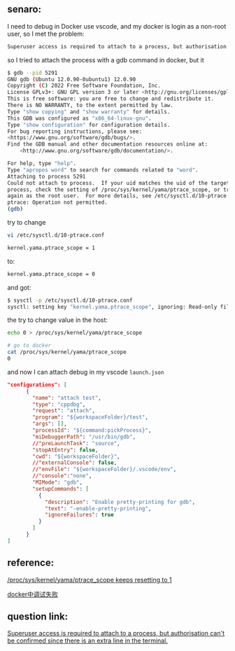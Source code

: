
## senaro:

I need to debug in Docker use vscode, and my docker is login as a non-root user, so I met the problem: 


```bash
Superuser access is required to attach to a process, but authorisation can't be confirmed since there is an extra line in the terminal.

```

so I tried to attach the process with a gdb command in docker, but it 


```bash
$ gdb --pid 5291
GNU gdb (Ubuntu 12.0.90-0ubuntu1) 12.0.90
Copyright (C) 2022 Free Software Foundation, Inc.
License GPLv3+: GNU GPL version 3 or later <http://gnu.org/licenses/gpl.html>
This is free software: you are free to change and redistribute it.
There is NO WARRANTY, to the extent permitted by law.
Type "show copying" and "show warranty" for details.
This GDB was configured as "x86_64-linux-gnu".
Type "show configuration" for configuration details.
For bug reporting instructions, please see:
<https://www.gnu.org/software/gdb/bugs/>.
Find the GDB manual and other documentation resources online at:
    <http://www.gnu.org/software/gdb/documentation/>.

For help, type "help".
Type "apropos word" to search for commands related to "word".
Attaching to process 5291
Could not attach to process.  If your uid matches the uid of the target
process, check the setting of /proc/sys/kernel/yama/ptrace_scope, or try
again as the root user.  For more details, see /etc/sysctl.d/10-ptrace.conf
ptrace: Operation not permitted.
(gdb)


```

try to change 


```bash
vi /etc/sysctl.d/10-ptrace.conf

```


```bash
kernel.yama.ptrace_scope = 1

```

to:


```bash
kernel.yama.ptrace_scope = 0

```

and got:


```bash
$ sysctl -p /etc/sysctl.d/10-ptrace.conf 
sysctl: setting key "kernel.yama.ptrace_scope", ignoring: Read-only file system

```

the try to change value in the host:


```bash
echo 0 > /proc/sys/kernel/yama/ptrace_scope 

# go to docker
cat /proc/sys/kernel/yama/ptrace_scope 
0

```

and now I can attach debug in my vscode `launch.json`


```json
"configurations": [
      {
        "name": "attach test",
        "type": "cppdbg",
        "request": "attach",
        "program": "${workspaceFolder}/test",
        "args": [],
        "processId": "${command:pickProcess}",
        "miDebuggerPath": "/usr/bin/gdb",
        //"preLaunchTask": "source",
        "stopAtEntry": false,
        "cwd": "${workspaceFolder}",
        //"externalConsole": false,
        //"envFile": "${workspaceFolder}/.vscode/env",
        //"console":"none",
        "MIMode": "gdb",
        "setupCommands": [
          {
            "description": "Enable pretty-printing for gdb",
            "text": "-enable-pretty-printing",
            "ignoreFailures": true
          }
        ]
      }
]


```

## reference:

[/proc/sys/kernel/yama/ptrace_scope keeps resetting to 1](https://unix.stackexchange.com/questions/329504/proc-sys-kernel-yama-ptrace-scope-keeps-resetting-to-1)

[docker中调试失败](https://blog.csdn.net/happytree001/article/details/125696209)

## question link:

[Superuser access is required to attach to a process, but authorisation can't be confirmed since there is an extra line in the terminal.](https://github.com/microsoft/vscode-cpptools/issues/6524)


